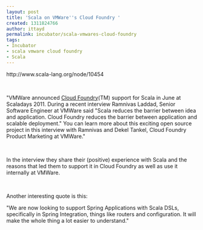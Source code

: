 ```yaml
---
layout: post
title: 'Scala on VMWare''s Cloud Foundry '
created: 1311824766
author: ittayd
permalink: incubator/scala-vmwares-cloud-foundry
tags:
- Incubator
- scala vmware cloud foundry
- Scala
---
```

<p>http://www.scala-lang.org/node/10454</p>
<p>&nbsp;</p>
<p>&quot;VMWare announced <a href="http://cloudfoundry.com/" class="ext">Cloud Foundry</a>(TM)  support for Scala in June at Scaladays 2011. During a recent interview  Ramnivas Laddad, Senior Software Engineer at VMWare said &quot;Scala reduces  the barrier between idea and application. Cloud Foundry reduces the  barrier between application and scalable deployment.&quot; You can learn more  about this exciting open source project in this interview with Ramnivas  and Dekel Tankel, Cloud Foundry Product Marketing at VMWare.&quot;</p>
<p>&nbsp;</p>
<p>In the interview they share their (positive) experience with Scala and the reasons that led them to support it in Cloud Foundry as well as use it internally at VMWare.</p>
<p>&nbsp;</p>
<p>Another interesting quote is this:</p>
<p>&quot;We are now looking to support Spring Applications with Scala DSLs,  specifically in Spring Integration, things like routers and  configuration. It will make the whole thing a lot easier to understand.&quot;</p>
<p>&nbsp;</p>
<p>&nbsp;</p>
<p>&nbsp;</p>
<p>&nbsp;</p>
